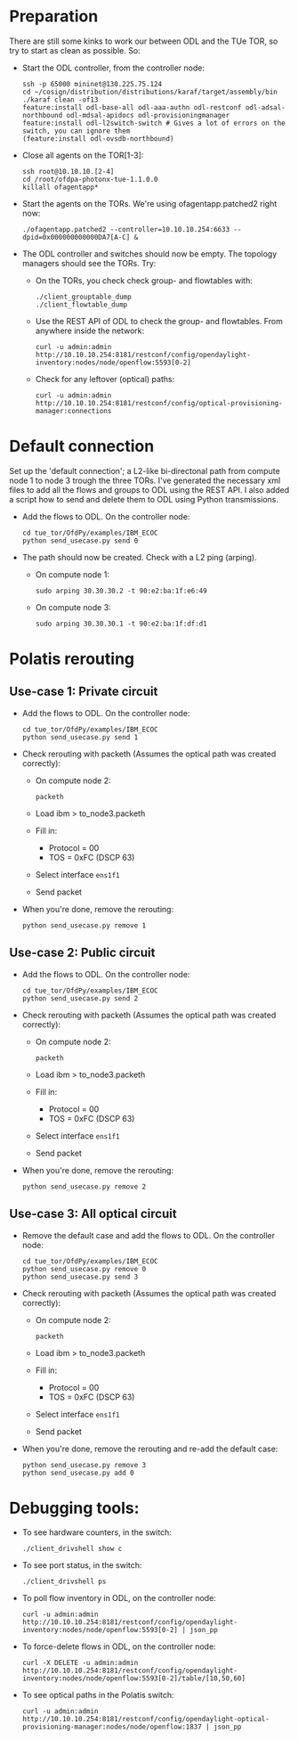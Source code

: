 # Preparation
There are still some kinks to work our between ODL and the TUe TOR, so try to start as clean as possible. So:
- Start the ODL controller, from the controller node:

    ```
    ssh -p 65000 mininet@130.225.75.124
    cd ~/cosign/distribution/distributions/karaf/target/assembly/bin
    ./karaf clean -of13
    feature:install odl-base-all odl-aaa-authn odl-restconf odl-adsal-northbound odl-mdsal-apidocs odl-provisioningmanager
    feature:install odl-l2switch-switch # Gives a lot of errors on the switch, you can ignore them
    (feature:install odl-ovsdb-northbound)
    ```

- Close all agents on the TOR[1-3]:

    ```
    ssh root@10.10.10.[2-4]
    cd /root/ofdpa-photonx-tue-1.1.0.0
    killall ofagentapp*
    ```

- Start the agents on the TORs. We're using ofagentapp.patched2 right now:

    ```
    ./ofagentapp.patched2 --controller=10.10.10.254:6633 --dpid=0x000000000000DA7[A-C] &
    ```

- The ODL controller and switches should now be empty. The topology managers should see the TORs. Try:
    - On the TORs, you check check group- and flowtables with:
    
        ```
        ./client_grouptable_dump
        ./client_flowtable_dump
        ```

    - Use the REST API of ODL to check the group- and flowtables. From anywhere inside the network:
    
        ```
        curl -u admin:admin http://10.10.10.254:8181/restconf/config/opendaylight-inventory:nodes/node/openflow:5593[0-2]
        ```

    - Check for any leftover (optical) paths:

        ```
        curl -u admin:admin http://10.10.10.254:8181/restconf/config/optical-provisioning-manager:connections
        ```
    
# Default connection
Set up the 'default connection'; a L2-like bi-directonal path from compute node 1 to node 3 trough the three TORs. I've generated the necessary xml files to add all the flows and groups to ODL using the REST API. I also added a script how to send and delete them to ODL using Python transmissions.
- Add the flows to ODL. On the controller node:

    ``` 
    cd tue_tor/OfdPy/examples/IBM_ECOC
    python send_usecase.py send 0
    ```

- The path should now be created. Check with a L2 ping (arping).
    - On compute node 1:

        ```
        sudo arping 30.30.30.2 -t 90:e2:ba:1f:e6:49
        ```

    - On compute node 3:

        ```
        sudo arping 30.30.30.1 -t 90:e2:ba:1f:df:d1
        ```

# Polatis rerouting
## Use-case 1: Private circuit
- Add the flows to ODL. On the controller node:

    ``` 
    cd tue_tor/OfdPy/examples/IBM_ECOC
    python send_usecase.py send 1
    ```

- Check rerouting with packeth (Assumes the optical path was created correctly):

    - On compute node 2:

        ```
        packeth
        ```

    - Load ibm > to_node3.packeth
    - Fill in:
        - Protocol = 00
        - TOS = 0xFC (DSCP 63)
    - Select interface `ens1f1`
    - Send packet
- When you're done, remove the rerouting:

    ```
    python send_usecase.py remove 1
    ```

## Use-case 2: Public circuit
- Add the flows to ODL. On the controller node:

    ``` 
    cd tue_tor/OfdPy/examples/IBM_ECOC
    python send_usecase.py send 2
    ```

- Check rerouting with packeth (Assumes the optical path was created correctly):

    - On compute node 2:

        ```
        packeth
        ```

    - Load ibm > to_node3.packeth
    - Fill in:
        - Protocol = 00
        - TOS = 0xFC (DSCP 63)
    - Select interface `ens1f1`
    - Send packet
- When you're done, remove the rerouting:

    ```
    python send_usecase.py remove 2
    ```

## Use-case 3: All optical circuit
- Remove the default case and add the flows to ODL. On the controller node:

    ``` 
    cd tue_tor/OfdPy/examples/IBM_ECOC
    python send_usecase.py remove 0
    python send_usecase.py send 3
    ```

- Check rerouting with packeth (Assumes the optical path was created correctly):

    - On compute node 2:

        ```
        packeth
        ```

    - Load ibm > to_node3.packeth
    - Fill in:
        - Protocol = 00
        - TOS = 0xFC (DSCP 63)
    - Select interface `ens1f1`
    - Send packet
- When you're done, remove the rerouting and re-add the default case:

    ```
    python send_usecase.py remove 3
    python send_usecase.py add 0
    ```

# Debugging tools:
- To see hardware counters, in the switch:

    ```
    ./client_drivshell show c
    ```

- To see port status, in the switch:

    ```
    ./client_drivshell ps
    ```

- To poll flow inventory in ODL, on the controller node:

    ```
    curl -u admin:admin http://10.10.10.254:8181/restconf/config/opendaylight-inventory:nodes/node/openflow:5593[0-2] | json_pp
    ```

- To force-delete flows in ODL, on the controller node:

    ```
    curl -X DELETE -u admin:admin http://10.10.10.254:8181/restconf/config/opendaylight-inventory:nodes/node/openflow:5593[0-2]/table/[10,50,60]
    ```

- To see optical paths in the Polatis switch:

    ```
    curl -u admin:admin http://10.10.10.254:8181/restconf/config/opendaylight-optical-provisioning-manager:nodes/node/openflow:1837 | json_pp
    ```
